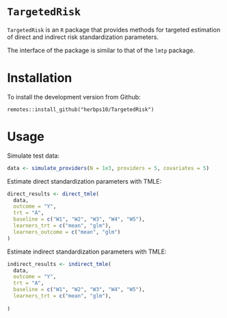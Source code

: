 # `TargetedRisk`
`TargetedRisk` is an `R` package that provides methods for targeted estimation of direct and indirect risk standardization parameters.

The interface of the package is similar to that of the `lmtp` package.

# Installation

To install the development version from Github:
```
remotes::install_github("herbps10/TargetedRisk")
```

# Usage

Simulate test data:
```r
data <- simulate_providers(N = 1e3, providers = 5, covariates = 5)
```

Estimate direct standardization parameters with TMLE:
```r
direct_results <- direct_tmle(
  data,
  outcome = "Y",
  trt = "A",
  baseline = c("W1", "W2", "W3", "W4", "W5"),
  learners_trt = c("mean", "glm"),
  learners_outcome = c("mean", "glm")
)
```

Estimate indirect standardization parameters with TMLE:
```r
indirect_results <- indirect_tmle(
  data,
  outcome = "Y",
  trt = "A",
  baseline = c("W1", "W2", "W3", "W4", "W5"),
  learners_trt = c("mean", "glm"),
  
)
```
